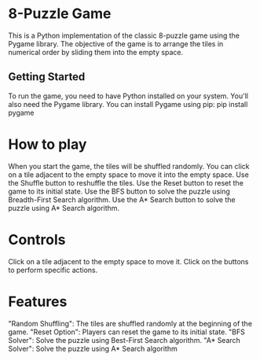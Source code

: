 # 8-Puzzle Game

This is a Python implementation of the classic 8-puzzle game using the Pygame library. The objective of the game is to arrange the tiles in numerical order by sliding them into the empty space.

## Getting Started

To run the game, you need to have Python installed on your system. You'll also need the Pygame library. You can install Pygame using pip:
pip install pygame

# How to play
When you start the game, the tiles will be shuffled randomly.
You can click on a tile adjacent to the empty space to move it into the empty space.
Use the Shuffle button to reshuffle the tiles.
Use the Reset button to reset the game to its initial state.
Use the BFS button to solve the puzzle using Breadth-First Search algorithm.
Use the A* Search button to solve the puzzle using A* Search algorithm.
# Controls
Click on a tile adjacent to the empty space to move it.
Click on the buttons to perform specific actions.
# Features
"Random Shuffling": The tiles are shuffled randomly at the beginning of the game.
"Reset Option": Players can reset the game to its initial state.
"BFS Solver": Solve the puzzle using Best-First Search algorithm.
"A* Search Solver": Solve the puzzle using A* Search algorithm
